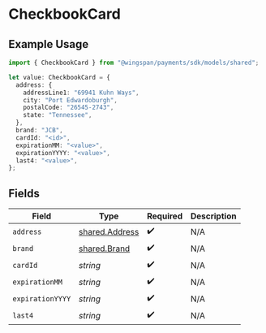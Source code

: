 # CheckbookCard

## Example Usage

```typescript
import { CheckbookCard } from "@wingspan/payments/sdk/models/shared";

let value: CheckbookCard = {
  address: {
    addressLine1: "69941 Kuhn Ways",
    city: "Port Edwardoburgh",
    postalCode: "26545-2743",
    state: "Tennessee",
  },
  brand: "JCB",
  cardId: "<id>",
  expirationMM: "<value>",
  expirationYYYY: "<value>",
  last4: "<value>",
};
```

## Fields

| Field                                                   | Type                                                    | Required                                                | Description                                             |
| ------------------------------------------------------- | ------------------------------------------------------- | ------------------------------------------------------- | ------------------------------------------------------- |
| `address`                                               | [shared.Address](../../../sdk/models/shared/address.md) | :heavy_check_mark:                                      | N/A                                                     |
| `brand`                                                 | [shared.Brand](../../../sdk/models/shared/brand.md)     | :heavy_check_mark:                                      | N/A                                                     |
| `cardId`                                                | *string*                                                | :heavy_check_mark:                                      | N/A                                                     |
| `expirationMM`                                          | *string*                                                | :heavy_check_mark:                                      | N/A                                                     |
| `expirationYYYY`                                        | *string*                                                | :heavy_check_mark:                                      | N/A                                                     |
| `last4`                                                 | *string*                                                | :heavy_check_mark:                                      | N/A                                                     |
